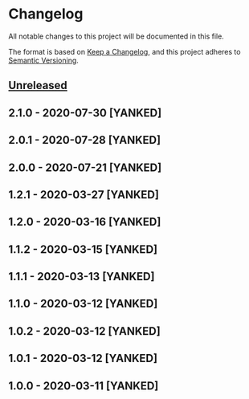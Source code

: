 # Changelog
All notable changes to this project will be documented in this file.

The format is based on [Keep a Changelog](https://keepachangelog.com/en/1.0.0/),
and this project adheres to [Semantic Versioning](https://semver.org/spec/v2.0.0.html).

## [Unreleased]

## 2.1.0 - 2020-07-30 [YANKED]

## 2.0.1 - 2020-07-28 [YANKED]

## 2.0.0 - 2020-07-21 [YANKED]

## 1.2.1 - 2020-03-27 [YANKED]

## 1.2.0 - 2020-03-16 [YANKED]

## 1.1.2 - 2020-03-15 [YANKED]

## 1.1.1 - 2020-03-13 [YANKED]

## 1.1.0 - 2020-03-12 [YANKED]

## 1.0.2 - 2020-03-12 [YANKED]

## 1.0.1 - 2020-03-12 [YANKED]

## 1.0.0 - 2020-03-11 [YANKED]
[Unreleased]: https://github.com/geut/nanomessage-rpc/compare/v2.1.0...HEAD
